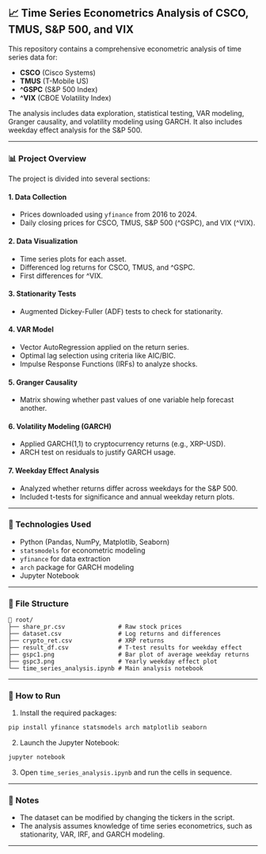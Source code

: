 ## 📈 Time Series Econometrics Analysis of CSCO, TMUS, S&P 500, and VIX

This repository contains a comprehensive econometric analysis of time series data for:
- **CSCO** (Cisco Systems)
- **TMUS** (T-Mobile US)
- **^GSPC** (S&P 500 Index)
- **^VIX** (CBOE Volatility Index)

The analysis includes data exploration, statistical testing, VAR modeling, Granger causality, and volatility modeling using GARCH. It also includes weekday effect analysis for the S&P 500.

---

### 📊 Project Overview

The project is divided into several sections:

#### 1. **Data Collection**
- Prices downloaded using `yfinance` from 2016 to 2024.
- Daily closing prices for CSCO, TMUS, S&P 500 (^GSPC), and VIX (^VIX).

#### 2. **Data Visualization**
- Time series plots for each asset.
- Differenced log returns for CSCO, TMUS, and ^GSPC.
- First differences for ^VIX.

#### 3. **Stationarity Tests**
- Augmented Dickey-Fuller (ADF) tests to check for stationarity.

#### 4. **VAR Model**
- Vector AutoRegression applied on the return series.
- Optimal lag selection using criteria like AIC/BIC.
- Impulse Response Functions (IRFs) to analyze shocks.

#### 5. **Granger Causality**
- Matrix showing whether past values of one variable help forecast another.

#### 6. **Volatility Modeling (GARCH)**
- Applied GARCH(1,1) to cryptocurrency returns (e.g., XRP-USD).
- ARCH test on residuals to justify GARCH usage.

#### 7. **Weekday Effect Analysis**
- Analyzed whether returns differ across weekdays for the S&P 500.
- Included t-tests for significance and annual weekday return plots.

---

### 🧠 Technologies Used

- Python (Pandas, NumPy, Matplotlib, Seaborn)
- `statsmodels` for econometric modeling
- `yfinance` for data extraction
- `arch` package for GARCH modeling
- Jupyter Notebook

---

### 📂 File Structure

```
📁 root/
├── share_pr.csv               # Raw stock prices
├── dataset.csv                # Log returns and differences
├── crypto_ret.csv             # XRP returns
├── result_df.csv              # T-test results for weekday effect
├── gspc1.png                  # Bar plot of average weekday returns
├── gspc3.png                  # Yearly weekday effect plot
└── time_series_analysis.ipynb # Main analysis notebook
```

---

### 🧪 How to Run

1. Install the required packages:

```bash
pip install yfinance statsmodels arch matplotlib seaborn
```

2. Launch the Jupyter Notebook:

```bash
jupyter notebook
```

3. Open `time_series_analysis.ipynb` and run the cells in sequence.

---

### 📌 Notes

- The dataset can be modified by changing the tickers in the script.
- The analysis assumes knowledge of time series econometrics, such as stationarity, VAR, IRF, and GARCH modeling.

---
